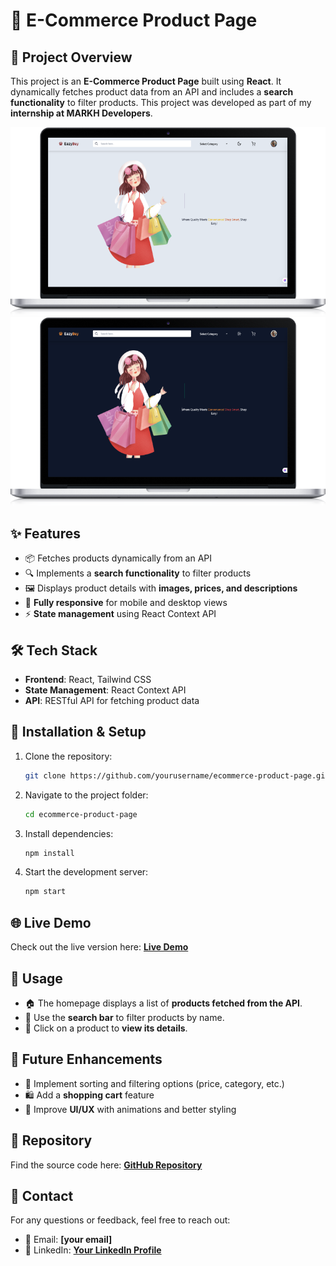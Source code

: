 # 🛒 E-Commerce Product Page

## 🚀 Project Overview
This project is an **E-Commerce Product Page** built using **React**. It dynamically fetches product data from an API and includes a **search functionality** to filter products. This project was developed as part of my **internship at MARKH Developers**.

![Screenshot of website](/public/Assets/screenshot1.png)  
![Screenshot of website](/public/Assets/screenshot2.png)


## ✨ Features
- 📦 Fetches products dynamically from an API
- 🔍 Implements a **search functionality** to filter products
- 🖼️ Displays product details with **images, prices, and descriptions**
- 📱 **Fully responsive** for mobile and desktop views
- ⚡ **State management** using React Context API

## 🛠️ Tech Stack
- **Frontend**: React, Tailwind CSS
- **State Management**: React Context API
- **API**: RESTful API for fetching product data

## 🔧 Installation & Setup
1. Clone the repository:
   ```bash
   git clone https://github.com/yourusername/ecommerce-product-page.git
   ```
2. Navigate to the project folder:
   ```bash
   cd ecommerce-product-page
   ```
3. Install dependencies:
   ```bash
   npm install
   ```
4. Start the development server:
   ```bash
   npm start
   ```

## 🌐 Live Demo
Check out the live version here: **[Live Demo](https://your-live-demo-link.com)**

## 🎯 Usage
- 🏠 The homepage displays a list of **products fetched from the API**.
- 🔎 Use the **search bar** to filter products by name.
- 📄 Click on a product to **view its details**.

## 🚀 Future Enhancements
- 🔄 Implement sorting and filtering options (price, category, etc.)
- 🛍️ Add a **shopping cart** feature
- 🎨 Improve **UI/UX** with animations and better styling

## 📌 Repository
Find the source code here: **[GitHub Repository](https://github.com/yourusername/ecommerce-product-page)**

## 📩 Contact
For any questions or feedback, feel free to reach out:
- 📧 Email: **[your email]**
- 💼 LinkedIn: **[Your LinkedIn Profile](https://linkedin.com/in/yourprofile)**